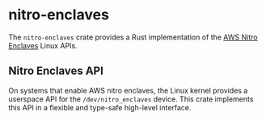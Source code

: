 # nitro-enclaves

The `nitro-enclaves` crate provides a Rust implementation of the [AWS Nitro Enclaves][aws-nitro-overview-page] Linux APIs.

[aws-nitro-overview-page]: https://aws.amazon.com/ec2/nitro/nitro-enclaves

## Nitro Enclaves API

On systems that enable AWS nitro enclaves, the Linux kernel provides a userspace API for the `/dev/nitro_enclaves` device. This crate implements this API in a flexible and type-safe high-level interface.

